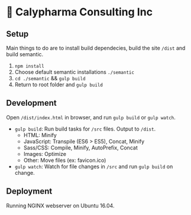 # 🌿 Calypharma Consulting Inc

## Setup

Main things to do are to install build dependecies, build the site `/dist` and build semantic.

1. `npm install`
2. Choose default semantic installations `./semantic`
3. `cd ./semantic` && `gulp build`
4. Return to root folder and `gulp build`

## Development

Open `/dist/index.html` in browser, and run `gulp build` or `gulp watch`.

- `gulp build`: Run build tasks for `/src` files. Output to `/dist`.
  - HTML: Minify
  - JavaScript: Transpile (ES6 > ES5), Concat, Minify
  - Sass/CSS: Compile, Minify, AutoPrefix, Concat
  - Images: Optimize
  - Other: Move files (ex: favicon.ico)
- `gulp watch`: Watch for file changes in `/src` and run `gulp build` on change.

## Deployment

Running NGINX webserver on Ubuntu 16.04.
